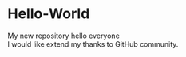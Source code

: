 # Hello-World
My new repository
hello everyone  
I would like extend my thanks to GitHub community.
